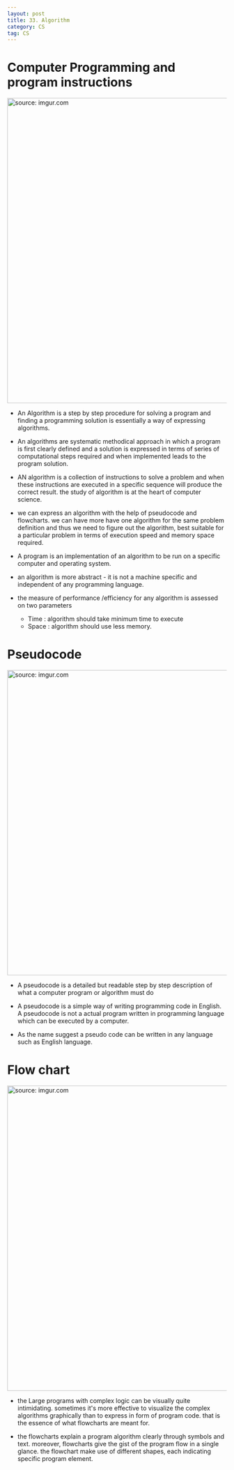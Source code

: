 ```yaml
---
layout: post
title: 33. Algorithm
category: CS
tag: CS
---
```


# Computer Programming and program instructions

<a href="https://postimg.cc/pmcK9g5w"><img src="https://i.postimg.cc/q74wFrJv/Capture.jpg" width="700px" title="source: imgur.com" /><a>

- An Algorithm is a step by step procedure for solving a program and finding a programming solution is essentially a way of expressing algorithms.

- An algorithms are systematic methodical approach in which a program is first clearly defined and a solution is expressed in terms of series of computational steps required and when implemented leads to the program solution.

- AN algorithm is a collection of instructions to solve a problem and when these instructions are executed in a specific sequence will produce the correct result. the study of algorithm is at the heart of computer science.

- we can express an algorithm with the help of pseudocode and flowcharts. we can have more have one algorithm for the same problem definition and thus we need to figure out the algorithm, best suitable for a particular  problem in terms of execution speed and memory space required.

- A program is an implementation of an algorithm to be run on a specific computer and operating system.

- an algorithm is more abstract - it is not a machine specific and independent of any programming language.

- the measure of performance /efficiency for any algorithm is assessed on two parameters
  - Time : algorithm should take minimum time to execute
  - Space : algorithm should use less memory.


# Pseudocode

<a href="https://postimg.cc/jDyLTmQ6"><img src="https://i.postimg.cc/7ZW73y5R/Capture.jpg" width="700px" title="source: imgur.com" /><a>

- A pseudocode is a detailed but readable step by step description of what a computer program or algorithm must do

- A pseudocode is a simple way of writing programming code in English. A pseudocode is not a actual program written in programming language which can be executed by a computer.

- As the name suggest a pseudo code can be written in any language such as English language.

# Flow chart

<a href="https://postimg.cc/47yfYStS"><img src="https://i.postimg.cc/tTtYM0gp/Capture.jpg" width="700px" title="source: imgur.com" /><a>

- the Large programs with complex logic can be visually quite intimidating. sometimes it's more effective to visualize the complex algorithms graphically than to express in form of program code. that is the essence of what flowcharts are meant for.

- the flowcharts explain a program algorithm clearly through symbols and text. moreover, flowcharts give the gist of the program flow in a single glance. the flowchart make use of different shapes, each indicating specific program element.
